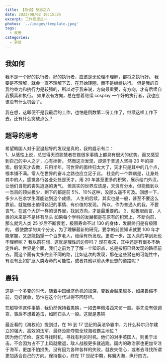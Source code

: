 ```yaml
---
title: 【杂谈】反思之六
date: 2023/08/02 10:15:24
excerpt: 工作反思之一
photos: '../images/template.jpeg'
tags:
  - 反思
categories:
  - 杂谈
---
```


<!-- @format -->

<!--more-->

## 我如何

我不是一个好的执行者，好的执行者，应该是无论理不理解，都将之执行好。
我要是不理解，就会一直不理解下去，在开始转圈，而不是继续执行。
但是我的自我约束力和执行力是较强的，所以对于我来说，方向最重要，有方向，才有后续自我摸索和执行。
如果没有方向，总在想着继续 cosplay 一个好的执行者，我也应该没有什么机会了。

我在想，这即便不是我最后的工作，也怕是倒数第二份工作了，继续这样工作下去，还有什么突破点么？

## 超导的思考

希望韩国人对于室温超导的发现是真的，我的启示有二：  
1、从感性上说，总觉得天资聪慧者在做很多事情上都具有很大的优势。而又感受到自己的中人之才，心有挫折。
然而这次发现，却源于普通人坚持 20 年的探索。假使天才去做，只用半年，可世界的面终归太大了，天才只是其中的几个点，根本铺不满。常人在世界的奋斗之路也应立足于此。
社会的一个弊病是，让身处其中的人，感觉各行各业处处是天才。用 20 年甚至更多的积累，展示给门外汉，让他们自觉的丧失追逐的勇气。
但真实的世界应该是，天资有分水，但能做到以一当百的顶尖极少，剩下的都是前 5%、10%这种，没那么遥不可及。回想一下，多少人在求学生涯能达到这个成绩。
人生的后续，其实也是一般，甚至不要这么靠前，就能做出值得铭记的事情、有价值的发现。
所以，作为普通人的我，不要丧气，在这个大饼一样的世界里，找到方向，才是最重要的。
2、就极限而言，人类的未来是不是终有尽头
如果每个学科的发展都是在原有的积累上，不断向前，那么就凭人类 25 岁后不断衰老，极限寿命不过 130 的身体，发展终归是有极限的。
假使数学的某个分支，为了理解最新的研究，要学的前置知识就要 100 年才能掌握，又怎能指望一个百岁老人，继续有所发现。更进一步，加入真的学到死也不理解呢？
我以前在想，这就是理性的边界吗？
现在看来，其中还是有很多不确定性的。世界是个面，我们之前为了了解一个知识点，总是按照已经发现的路径前去。而这个面有太多完全不同的路，比如这次的发现，那在这些潜在的可能性中，有没有比如扩展人类寿命的可能性，或者其他以前从未设想的道路呢？

## 愚钝

这是一个多变的时代，随着中国经济危机的加深，变数会越来越多，如果畏缩不前，见好就收，恐怕在这个时代过得不回舒坦。

在超导体这件事情，我仍然保持着愚钝，一如去年佩洛西来访一般。事先没有做调查，事后不想着追击，如同石头人一般。这就是愚钝

最近看的《海权论》提到过，在 16 到 17 世纪的英法争霸中，为什么科尔贝尔建立的强大、高效的法军，最终没能夺取全球海权霸主地位？  
因为他们节俭、喜欢寻找时机，寻找有利的时机。他们的对手英国人，则勇于出击。不会因为占不了上风就撤退，敌人战舰更多就逃跑。国内的政治家也更加专注于海军，更加不怕损失，没有因为各种各样的失败，就丧失信心，或者去寻找所谓更加适合自己的方向。保持狠心，终在 17 世纪中期，称霸大海，纵行四方。
